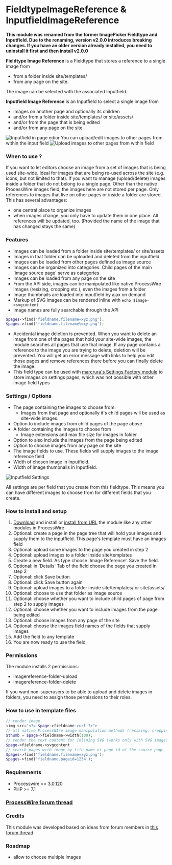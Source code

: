# FieldtypeImageReference & InputfieldImageReference
**This module was renamed from the former ImagePicker Fieldtype and Inputfield. Due to the renaming, version v2.0.0 introduces breaking changes. If you have an older version already installed, you need to uninstall it first and then install v2.0.0**

**Fieldtype Image Reference** is a Fieldtype that stores a reference to a single image from 
* from a folder inside site/templates/
* from any page on the site. 

The image can be selected with the associated Inputfield.

**Inputfield Image Reference** is an Inputfield to select a single image from 
* images on another page and optionally its children
* and/or from a folder inside site/templates/ or site/assets/
* and/or from the page that is being edited 
* and/or from any page on the site

![Inputfield in page edior](images/inputfield-in-editor.png)
You can upload/edit images to other pages from within the input field
![Upload images to other pages from within field](images/upload-edit-from-field.png)

### When to use ?
If you want to let editors choose an image from a set of images that is being used site-wide. Ideal for images that are being re-used across the site (e.g. icons, but not limited to that). If you want to manage (upload/delete) images inside a folder that do not belong to a single page.
Other than the native ProcessWire images field, the images here are not stored per page. Only references to images that live on other pages or inside a folder are stored. This has several advantages:
* one central place to organize images
* when images change, you only have to update them in one place. All references will be updated, too. (Provided the name of the image that has changed stays the same)

### Features
* Images can be loaded from a folder inside site/templates/ or site/assets
* Images in that folder can be uploaded and deleted from the inputfield
* Images can be loaded from other pages defined as image source
* Images can be organized into categories. Child pages of the main 'image source page' serve as categories
* Images can be loaded from any page on the site
* From the API side, images can be manipulated like native ProcessWire images (resizing, cropping etc.), even the images from a folder
* Image thumbnails are loaded into inputfield by ajax on demand
* Markup of SVG images can be rendered inline with `echo $image->svgcontent`
* Image names are fully searchable through the API
```php
$pages->find('fieldname.filename=xyz.png');
$pages->find('fieldname.filename%=xy.png');
```
* Accidental image deletion is prevented. When you want to delete an image from one of the pages that hold your site-wide images, the module searches all pages that use that image. If any page contains a reference to the image you are trying to delete, deletion will be prevented. You will get an error message with links to help you edit those pages and remove references there before you can finally delete the image.
* This field type can be used with [marcrura's Settings Factory module](https://modules.processwire.com/modules/settings-factory/) to store images on settings pages, which was not possible with other image field types

### Settings / Options
* The page containing the images to choose from.
    - Images from that page and optionally it's child pages will be used as site-wide images.
* Option to include images from child pages of the page above
* A folder containing the images to choose from
  * Image extensions and max file size for images in folder
* Option to also include the images from the page being edited
* Option to choose images from any page on the site
* The image fields to use. These fields will supply images to the image reference field
* Width of chosen image in Inputfield.
* Width of image thumbnails in Inputfield.

![Inputfield Settings](images/field-settings.png)

All settings are per field that you create from this fieldtype. This means you can have different images to choose from for different fields that you create.

### How to install and setup
1. [Download](https://github.com/gebeer/FieldtypeImageReference/archive/master.zip) and install or [install from URL](https://github.com/gebeer/FieldtypeImageReference/archive/master.zip) the module like any other modules in ProcessWire
2. Optional: create a page in the page tree that will hold your images and supply them to the inputfield. This page's template must have an images field
3. Optional: upload some images to the page you created in step 2
4. Optional: upload images to a folder inside site/templates
5. Create a new field. As type choose 'Image Reference'. Save the field.
6. Optional: in 'Details' Tab of the field choose the page you created in step 2
7. Optional: click Save button
9. Optional: click Save button again
10. Optional: upload images to a folder inside site/templates/ or site/assets/
11. Optional: choose to use that folder as image source
12. Optional: choose whether you want to include child pages of page from step 2 to supply images
13. Optional: choose whether you want to include images from the page being edited
14. Optional: choose images from any page of the site
15. Optional: choose the images field names of the fields that supply images
16. Add the field to any template
17. You are now ready to use the field

### Permissions
The module installs 2 permissions:
* imagereference-folder-upload
* imagereference-folder-delete

If you want non-superusers to be able to upload and delete images in folders, you need to assign those permissions to their roles.

### How to use in template files
```php
// render image 
<img src="<?= $page->fieldname->url ?>"> 
// all native ProcessWIre image manipulation methods (resizing, cropping etc.) are available
$thumb = $page->fieldname->width(100);
// render the text content for inlining SVG (works only with SVG images)
$page->fieldname->svgcontent
// search pages with image by file name or page id of the source page
$pages->find('fieldname.filename=xyz.png');
$pages->find('fieldname.pageid=1234');
```

### Requirements
* Processwire >= 3.0.120
* PHP >= 7.1

### [ProcessWire forum thread](https://processwire.com/talk/topic/22665-module-imagereference-pick-images-from-various-sources/)

### Credits
This module was developed based on ideas from forum members in [this forum thread](https://processwire.com/talk/topic/22732-fieldtypeimagefrompage-pick-an-image-from-various-sources/)

### Roadmap
* allow to choose multiple images